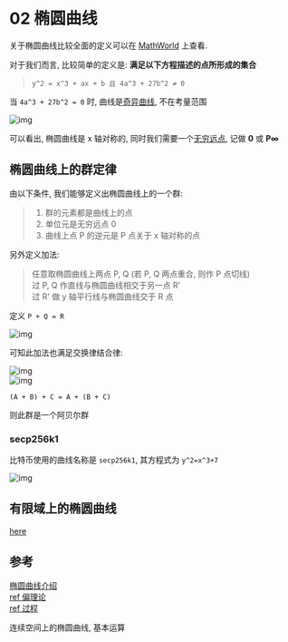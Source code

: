 02 椭圆曲线
============

关于椭圆曲线比较全面的定义可以在 [MathWorld](http://mathworld.wolfram.com/EllipticCurve.html) 上查看.  

对于我们而言, 比较简单的定义是: **满足以下方程描述的点所形成的集合**  

> `y^2 = x^3 + ax + b 且 4a^3 + 27b^2 ≠ 0`

当 `4a^3 + 27b^2 = 0` 时, 曲线是[奇异曲线](https://en.wikipedia.org/wiki/Singularity_(mathematics)), 不在考量范围  

![img](https://upload.wikimedia.org/wikipedia/commons/thumb/d/db/EllipticCurveCatalog.svg/533px-EllipticCurveCatalog.svg.png)

可以看出, 椭圆曲线是 x 轴对称的, 同时我们需要一个[无穷远点](https://en.wikipedia.org/wiki/Point_at_infinity), 记做 **0** 或 **P∞**      

## 椭圆曲线上的群定律

由以下条件, 我们能够定义出椭圆曲线上的一个群:

> 1. 群的元素都是曲线上的点
> 2. 单位元是无穷远点 0
> 3. 曲线上点 P 的逆元是 P 点关于 x 轴对称的点

另外定义加法:

> 任意取椭圆曲线上两点 P, Q (若 P, Q 两点重合, 则作 P 点切线)  
> 过 P, Q 作直线与椭圆曲线相交于另一点 R'  
> 过 R' 做 y 轴平行线与椭圆曲线交于 R 点  

定义 `P + Q = R`

![img](http://andrea.corbellini.name/images/point-addition.png)

可知此加法也满足交换律结合律:  

![img](https://eng.paxos.com/hs-fs/hubfs/_02_Paxos_Engineering/Blockchain101-graphs-08.png?t=1524958561104&width=1280&name=Blockchain101-graphs-08.png)  
![img](https://eng.paxos.com/hs-fs/hubfs/_02_Paxos_Engineering/01-Blockchain101-graphs-09.png?t=1524958561104&width=1280&name=01-Blockchain101-graphs-09.png)  

`(A + B) + C = A + (B + C)`

则此群是一个阿贝尔群  

### secp256k1

比特币使用的曲线名称是 `secp256k1`, 其方程式为 `y^2=x^3+7`  

![img](https://eng.paxos.com/hs-fs/hubfs/_02_Paxos_Engineering/Blockchain101-graphs-06.png?t=1524958561104&width=1280&name=Blockchain101-graphs-06.png)

## 有限域上的椭圆曲线

[here](http://andrea.corbellini.name/2015/05/23/elliptic-curve-cryptography-finite-fields-and-discrete-logarithms/)

## 参考

[椭圆曲线介绍](http://andrea.corbellini.name/2015/05/17/elliptic-curve-cryptography-a-gentle-introduction/)  
[ref 偏理论](https://www.cnblogs.com/Kalafinaian/p/7392505.html)  
[ref 过程](http://www.freebuf.com/articles/database/155912.html)


连续空间上的椭圆曲线, 基本运算